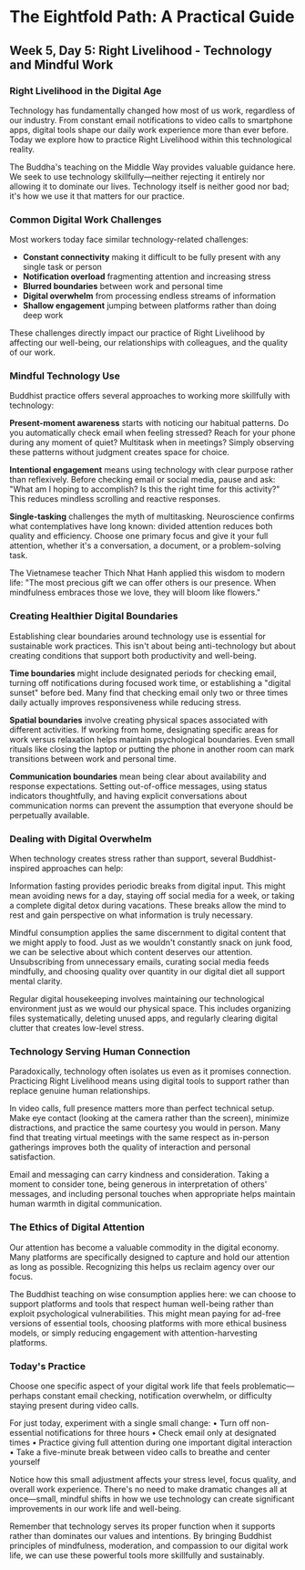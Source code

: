 # The Eightfold Path: A Practical Guide
## Week 5, Day 5: Right Livelihood - Technology and Mindful Work

### Right Livelihood in the Digital Age

Technology has fundamentally changed how most of us work, regardless of our industry. From constant email notifications to video calls to smartphone apps, digital tools shape our daily work experience more than ever before. Today we explore how to practice Right Livelihood within this technological reality.

The Buddha's teaching on the Middle Way provides valuable guidance here. We seek to use technology skillfully—neither rejecting it entirely nor allowing it to dominate our lives. Technology itself is neither good nor bad; it's how we use it that matters for our practice.

### Common Digital Work Challenges

Most workers today face similar technology-related challenges:

- **Constant connectivity** making it difficult to be fully present with any single task or person
- **Notification overload** fragmenting attention and increasing stress
- **Blurred boundaries** between work and personal time
- **Digital overwhelm** from processing endless streams of information
- **Shallow engagement** jumping between platforms rather than doing deep work

These challenges directly impact our practice of Right Livelihood by affecting our well-being, our relationships with colleagues, and the quality of our work.

### Mindful Technology Use

Buddhist practice offers several approaches to working more skillfully with technology:

**Present-moment awareness** starts with noticing our habitual patterns. Do you automatically check email when feeling stressed? Reach for your phone during any moment of quiet? Multitask when in meetings? Simply observing these patterns without judgment creates space for choice.

**Intentional engagement** means using technology with clear purpose rather than reflexively. Before checking email or social media, pause and ask: "What am I hoping to accomplish? Is this the right time for this activity?" This reduces mindless scrolling and reactive responses.

**Single-tasking** challenges the myth of multitasking. Neuroscience confirms what contemplatives have long known: divided attention reduces both quality and efficiency. Choose one primary focus and give it your full attention, whether it's a conversation, a document, or a problem-solving task.

The Vietnamese teacher Thich Nhat Hanh applied this wisdom to modern life: "The most precious gift we can offer others is our presence. When mindfulness embraces those we love, they will bloom like flowers."

### Creating Healthier Digital Boundaries

Establishing clear boundaries around technology use is essential for sustainable work practices. This isn't about being anti-technology but about creating conditions that support both productivity and well-being.

**Time boundaries** might include designated periods for checking email, turning off notifications during focused work time, or establishing a "digital sunset" before bed. Many find that checking email only two or three times daily actually improves responsiveness while reducing stress.

**Spatial boundaries** involve creating physical spaces associated with different activities. If working from home, designating specific areas for work versus relaxation helps maintain psychological boundaries. Even small rituals like closing the laptop or putting the phone in another room can mark transitions between work and personal time.

**Communication boundaries** mean being clear about availability and response expectations. Setting out-of-office messages, using status indicators thoughtfully, and having explicit conversations about communication norms can prevent the assumption that everyone should be perpetually available.

### Dealing with Digital Overwhelm

When technology creates stress rather than support, several Buddhist-inspired approaches can help:

Information fasting provides periodic breaks from digital input. This might mean avoiding news for a day, staying off social media for a week, or taking a complete digital detox during vacations. These breaks allow the mind to rest and gain perspective on what information is truly necessary.

Mindful consumption applies the same discernment to digital content that we might apply to food. Just as we wouldn't constantly snack on junk food, we can be selective about which content deserves our attention. Unsubscribing from unnecessary emails, curating social media feeds mindfully, and choosing quality over quantity in our digital diet all support mental clarity.

Regular digital housekeeping involves maintaining our technological environment just as we would our physical space. This includes organizing files systematically, deleting unused apps, and regularly clearing digital clutter that creates low-level stress.

### Technology Serving Human Connection

Paradoxically, technology often isolates us even as it promises connection. Practicing Right Livelihood means using digital tools to support rather than replace genuine human relationships.

In video calls, full presence matters more than perfect technical setup. Make eye contact (looking at the camera rather than the screen), minimize distractions, and practice the same courtesy you would in person. Many find that treating virtual meetings with the same respect as in-person gatherings improves both the quality of interaction and personal satisfaction.

Email and messaging can carry kindness and consideration. Taking a moment to consider tone, being generous in interpretation of others' messages, and including personal touches when appropriate helps maintain human warmth in digital communication.

### The Ethics of Digital Attention

Our attention has become a valuable commodity in the digital economy. Many platforms are specifically designed to capture and hold our attention as long as possible. Recognizing this helps us reclaim agency over our focus.

The Buddhist teaching on wise consumption applies here: we can choose to support platforms and tools that respect human well-being rather than exploit psychological vulnerabilities. This might mean paying for ad-free versions of essential tools, choosing platforms with more ethical business models, or simply reducing engagement with attention-harvesting platforms.

### Today's Practice

Choose one specific aspect of your digital work life that feels problematic—perhaps constant email checking, notification overwhelm, or difficulty staying present during video calls.

For just today, experiment with a single small change:
• Turn off non-essential notifications for three hours
• Check email only at designated times
• Practice giving full attention during one important digital interaction
• Take a five-minute break between video calls to breathe and center yourself

Notice how this small adjustment affects your stress level, focus quality, and overall work experience. There's no need to make dramatic changes all at once—small, mindful shifts in how we use technology can create significant improvements in our work life and well-being.

Remember that technology serves its proper function when it supports rather than dominates our values and intentions. By bringing Buddhist principles of mindfulness, moderation, and compassion to our digital work life, we can use these powerful tools more skillfully and sustainably.
